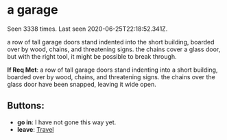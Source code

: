 # a garage

Seen 3338 times. Last seen 2020-06-25T22:18:52.341Z.

a row of tall garage doors stand indented into the short building, boarded over by wood, chains, and threatening signs. the chains cover a glass door, but with the right tool, it might be possible to break through.

**If Req Met**: a row of tall garage doors stand indenting into a short building, boarded over by wood, chains, and threatening signs. the chains over the glass door have been snapped, leaving it wide open.

## Buttons:

- **go in**: I have not gone this way yet.
- **leave**: [Travel](Travel-travel.md)